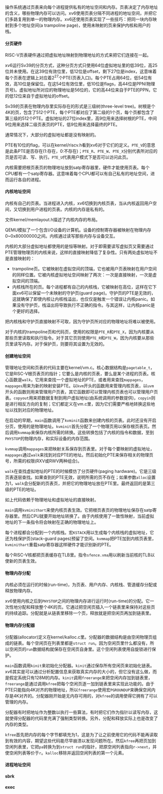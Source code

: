 操作系统通过页表来向每个进程提供私有的地址空间和内存。页表决定了内存地址的含义，哪些物理内存可以访问。xv6使用页表分隔不同进程的地址空间，并把它们多路复用到单一的物理内存。xv6还使用页表实现了一些技巧：把同一块内存映射到多个地址空间(a trampoline page)，使用未映射的页来保护内核和用户的栈。

#### 分页硬件

RISC-V页表硬件通过把虚拟地址映射到物理地址的方式来把它们连接在一起。

xv6运行Sv39的分页方式，这种分页方式只使用64位虚拟地址里的低39位，高25位并未使用。在这39位有效位里，低12位是offset，剩下27位是index，这意味着每个页表在逻辑上对应着2<sup>27</sup>个PTE(页表入口)。每个PTE占用64位，低54位有效，高10位是保留位。在这54位有效位里，低10位是flags，高44位是PPN(物理页号)。虚拟地址所对应的物理地址是56位的，它的高44位来自于PTE的PPN，它的低12位来自于虚拟地址的offset。

Sv39的页表在物理内存里实际存在的形式是三级树(three-level tree)。树根是个4K的页，包含了512个PTE，每个PTE都对应了第二级的1个页，每个页都包含了第三级的512个PTE。虚拟地址的27位index里，高9位用来选择树根的PTE，中间9位用来选择二级页表页的PTE，低9位用来选择最终的PTE。

通常情况下，大部分的虚拟地址都是没有映射的。

PTE有10位的flag，可以在kernel/riscv.h看到xv6对于它们的定义。`PTE_V`的意思是此条PTE是否存在(1:存在，0:不存在)；`PTE_R`、`PTE_W`、`PTE_X`分别代表所对应的页是否可读、写、执行。`PTE_U`代表用户模式下是否可以访问此页。

内核需要把根页表页的物理地址放到satp寄存器里，硬件才能使用页表。每个CPU都有一个satp寄存器。这意味着每个CPU都可以有自己私有的地址空间，进而运行各自的进程。

#### 内核地址空间

内核有自己的页表。当进程进入内核，xv6切换到内核页表，当从内核返回用户空间，又切换到用户进程的页表。内核的内存是私有的。

文件kernel/memlayout.h描述了内核内存的布局。

QEMU模拟了一个包含I/O设备的计算机。设备的控制寄存器被映射在物理内存0~0x80000000之间。内核通过读写那些内存与设备交互。

内核的大部分虚拟地址都使用的是恒等映射。对于即需要读写虚拟页又需要通过PTE管理物理页的内核来说，这样的直接映射降低了复杂性。只有两处虚拟地址不是直接映射的：

- trampoline页。它被映射在虚拟空间的顶端，它也被用户页表映射在用户空间的同样位置。它被内核虚拟地址空间映射了两次：一次是直接映射，一次是虚拟空间的顶端。
- 内核栈所在的页。每个进程都有自己的内核栈，它被映射在高位，这样在它下面xv6可以保留一个未映射的守护页(guard page)。守护页的PTE是无效的，这就确保了即使内核让内核栈溢出，也仅仅是触发一个错误让内核panic。如果没有守护页，栈溢出将导致执行不正确的指令。与其这样，让内核panic是个更好的选择。

把内核栈和守护页直接映射不可取，因为守护页所对应的物理地址将难以被使用。

对于内核的trampoline页和代码页，使用的权限是`PTE_R`和`PTE_X`，因为内核要从那些页里读取和执行指令。对于其它页则使用`PTE_R`和`PTE_W`，因为内核要从那些页里读写内存。对于保护页，则要将其设置为无效的。

#### 创建地址空间

管理地址空间和页表的代码主要在kernel/vm.c。核心数据结构是`pagetable_t`，它是RISC-V根页表页的指针；它要么是内核的页表，要么是某个进程的页表。核心函数是`walk`，它用来查找一个虚拟地址的PTE，或者用来查找`mappages`，`mappages`用来为新的映射安装PTE。以`kvm`开头的函数用来管理内核页表，以`uvm`开头的函数则用来管理用户页表，其它函数即可以管理内核页表也可以管理用户页表。`copyout`用来把数据复制到用户虚拟地址(由系统调用的参数提供)，`copyin`则是进行相反方向的复制；它们都定义在vm.c里，因为它们需要严格地转换这些地址以找到对应的物理地址。

在启动的早期，`main`函数调用了`kvminit`函数来创建内核的页表。此时还没有开启分页，使用的是物理地址。`kvminit`首先分配了一个物理页用以保存根页表页。然后调用`kvmmap`来保存内核所需的转换。这些转换包括了内核的指令和数据，至到`PHYSTOP`的物理内存，和实际设备的内存范围。

`kvmmap`调用`mappages`来把映射关系保存到页表里。对于每个要映射的虚拟地址，`mappages`通过`walk`来找到对应PTE的地址。然后初始化PTE来保存相关的物理页号，所需的权限(RXV或RWV两种组合)。

`walk`在查找虚拟地址的PTE的时候模仿了分页硬件(paging hardware)。它是三级页表逐层查找。如果查到的PTE无效，说明所需的页不存在；如果参数`alloc`设置为1，`walk`会分配新的页表页，并把它的物理地址放在PTE里。最终返回的是第三级的PTE的地址。

如上代码依赖于物理地址和虚拟地址的直接映射。

`main`调用`kvminithart`来使内核页表生效。它把根页表页的物理地址保存在satp寄存器里。然后CPU就要开始地址转换了。由于内核使用了一致性映射，当前虚拟地址的下一条指令将会映射在正确的物理地址上。

每个进程都会分配到一个内核栈。宏`KSTACK`用以生成每个内核栈的虚拟地址，它还为栈保护页(stack-guard pages)预留了空间。`kvmmap`把PTE加到内核页表里，`kvminithart`重载satp寄存器这样硬件才能识别新的PTE。

每个RISC-V核都把页表缓存在TLB里。指令`sfence.vma`用以刷新当前核的TLB以使新的页表生效。

#### 物理内存分配

内核必须在运行的时候(run-time)，为页表、用户内存、内核栈、管道缓存分配或释放物理内存。

xv6使用内核之后到`PHYSTOP`之间的物理内存进行运行时(run-time)的分配。它一次性地分配和释放整个4K的页。它通过把空闲页插入一个链表里来保持对这些页的持续追踪。分配就是从链表里移除一个页，释放就是把空闲页再加到链表里。

#### 物理内存分配器

分配器(allocator)定义在kernel/kalloc.c里。分配器的数据结构是由空闲物理页组成的链表。每个空闲页在列表里都是`struct run`。因为空闲页里什么都没有，所以空闲页的`run`数据结构就保存在空闲页自身里。这个空闲列表使用自旋锁进行保护。

`main`函数调用`kinit`来初始化分配器。`kinit`通过保存所有空闲页来初始化链表。xv6其实是可以通过分析配置信息来获取真实内存的大小的，但它没有这么做，而是假定系统只有128M的内存。`kinit`调用`freerange`来把空闲内存加到链表里，`freerange`是通过调用`kfree`把每个空闲页逐一加到链表里来实现此功能的。由于PTE只能指向4K对齐的物理地址，所以`freerange`使用宏`PGROUNDUP`来确保空闲内存是4K对齐的。分配器刚开始是无内存可用的，对`kfree`的调用使得它拥有了可以管理的内存。

分配器有时把地址作为整数以执行一些算法，有时把它们作为指针以读写内存，这就使得分配器的代码里充满了强制类型转换。另外，分配和释放实际上也是改变了内存的类型。

`kfree`首先把内存的每个字节都填充为1，这是为了让之前使用它的代码不能再读取到有效的内容，期望这些代码能尽早崩溃以发现问题所在。然后`kfree`再把页加到空闲列表里，它把`pa`转换为到`struct run`的指针，把原空闲列表指向`r->next`，并使空闲列表等价于`r`。`kalloc`移除并返回空闲列表的第一个元素。

#### 进程地址空间

#### sbrk

#### exec